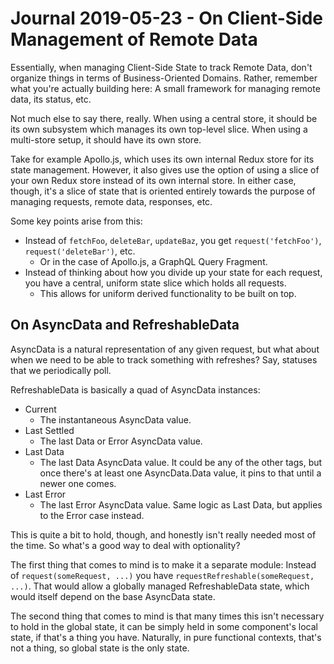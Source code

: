 Journal 2019-05-23 - On Client-Side Management of Remote Data
========

Essentially, when managing Client-Side State to track Remote Data, don't organize things in terms of Business-Oriented Domains.  Rather, remember what you're actually building here: A small framework for managing remote data, its status, etc.

Not much else to say there, really.  When using a central store, it should be its own subsystem which manages its own top-level slice.  When using a multi-store setup, it should have its own store.

Take for example Apollo.js, which uses its own internal Redux store for its state management.  However, it also gives use the option of using a slice of your own Redux store instead of its own internal store.  In either case, though, it's a slice of state that is oriented entirely towards the purpose of managing requests, remote data, responses, etc.

Some key points arise from this:

- Instead of `fetchFoo`, `deleteBar`, `updateBaz`, you get `request('fetchFoo')`, `request('deleteBar')`, etc.
    - Or in the case of Apollo.js, a GraphQL Query Fragment.
- Instead of thinking about how you divide up your state for each request, you have a central, uniform state slice which holds all requests.
    - This allows for uniform derived functionality to be built on top.



## On AsyncData and RefreshableData

AsyncData is a natural representation of any given request, but what about when we need to be able to track something with refreshes?  Say, statuses that we periodically poll.

RefreshableData is basically a quad of AsyncData instances:

- Current
    - The instantaneous AsyncData value.
- Last Settled
    - The last Data or Error AsyncData value.
- Last Data
    - The last Data AsyncData value.  It could be any of the other tags, but once there's at least one AsyncData.Data value, it pins to that until a newer one comes.
- Last Error
    - The last Error AsyncData value.  Same logic as Last Data, but applies to the Error case instead.

This is quite a bit to hold, though, and honestly isn't really needed most of the time.  So what's a good way to deal with optionality?

The first thing that comes to mind is to make it a separate module: Instead of `request(someRequest, ...)` you have `requestRefreshable(someRequest, ...)`.  That would allow a globally managed RefreshableData state, which would itself depend on the base AsyncData state.

The second thing that comes to mind is that many times this isn't necessary to hold in the global state, it can be simply held in some component's local state, if that's a thing you have.  Naturally, in pure functional contexts, that's not a thing, so global state is the only state.
